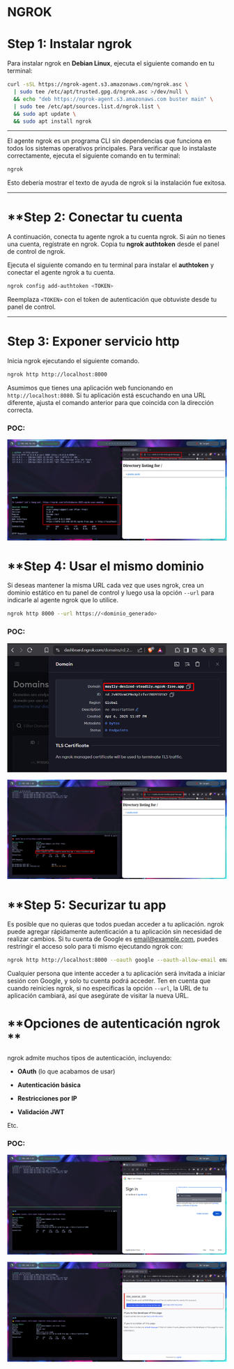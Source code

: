 
# NGROK

# **Step 1: Instalar ngrok**


Para instalar ngrok en **Debian Linux**, ejecuta el siguiente comando en tu terminal:

```bash
curl -sSL https://ngrok-agent.s3.amazonaws.com/ngrok.asc \
  | sudo tee /etc/apt/trusted.gpg.d/ngrok.asc >/dev/null \
  && echo "deb https://ngrok-agent.s3.amazonaws.com buster main" \
  | sudo tee /etc/apt/sources.list.d/ngrok.list \
  && sudo apt update \
  && sudo apt install ngrok
```


---

El agente ngrok es un programa CLI sin dependencias que funciona en todos los sistemas operativos principales. Para verificar que lo instalaste correctamente, ejecuta el siguiente comando en tu terminal:

```bash
ngrok
```

Esto debería mostrar el texto de ayuda de ngrok si la instalación fue exitosa.

---

# **Step 2: Conectar tu cuenta

A continuación, conecta tu agente ngrok a tu cuenta ngrok. Si aún no tienes una cuenta, regístrate en ngrok. Copia tu **ngrok authtoken** desde el panel de control de ngrok.

Ejecuta el siguiente comando en tu terminal para instalar el **authtoken** y conectar el agente ngrok a tu cuenta.

```bash
ngrok config add-authtoken <TOKEN>
```

Reemplaza `<TOKEN>` con el token de autenticación que obtuviste desde tu panel de control.

---

# **Step 3: Exponer servicio http**

Inicia ngrok ejecutando el siguiente comando.

```bash
ngrok http http://localhost:8000
```

Asumimos que tienes una aplicación web funcionando en `http://localhost:8080`. Si tu aplicación está escuchando en una URL diferente, ajusta el comando anterior para que coincida con la dirección correcta.

### POC:

![](ANEXOS/Pasted%20image%2020250406230120.png)



# **Step 4: Usar el mismo dominio

Si deseas mantener la misma URL cada vez que uses ngrok, crea un dominio estático en tu panel de control y luego usa la opción `--url` para indicarle al agente ngrok que lo utilice.

```bash
ngrok http 8000 --url https://<dominio_generado>
```

### POC:


![](ANEXOS/Pasted%20image%2020250407022000.png)


![](ANEXOS/Pasted%20image%2020250407022122.png)



# **Step 5: Securizar tu app

Es posible que no quieras que todos puedan acceder a tu aplicación. ngrok puede agregar rápidamente autenticación a tu aplicación sin necesidad de realizar cambios. Si tu cuenta de Google es [email@example.com](mailto:alan@example.com), puedes restringir el acceso solo para ti mismo ejecutando ngrok con:

```bash
ngrok http http://localhost:8000 --oauth google --oauth-allow-email email@example.com
```

Cualquier persona que intente acceder a tu aplicación será invitada a iniciar sesión con Google, y solo tu cuenta podrá acceder. Ten en cuenta que cuando reinicies ngrok, si no especificas la opción `--url`, la URL de tu aplicación cambiará, así que asegúrate de visitar la nueva URL.

# **Opciones de autenticación ngrok **

ngrok admite muchos tipos de autenticación, incluyendo:

- **OAuth** (lo que acabamos de usar)
    
- **Autenticación básica** 
    
- **Restricciones por IP**
    
- **Validación JWT**

Etc.
### POC:


![](ANEXOS/Pasted%20image%2020250407022540.png)

![](ANEXOS/Pasted%20image%2020250407024025.png)

